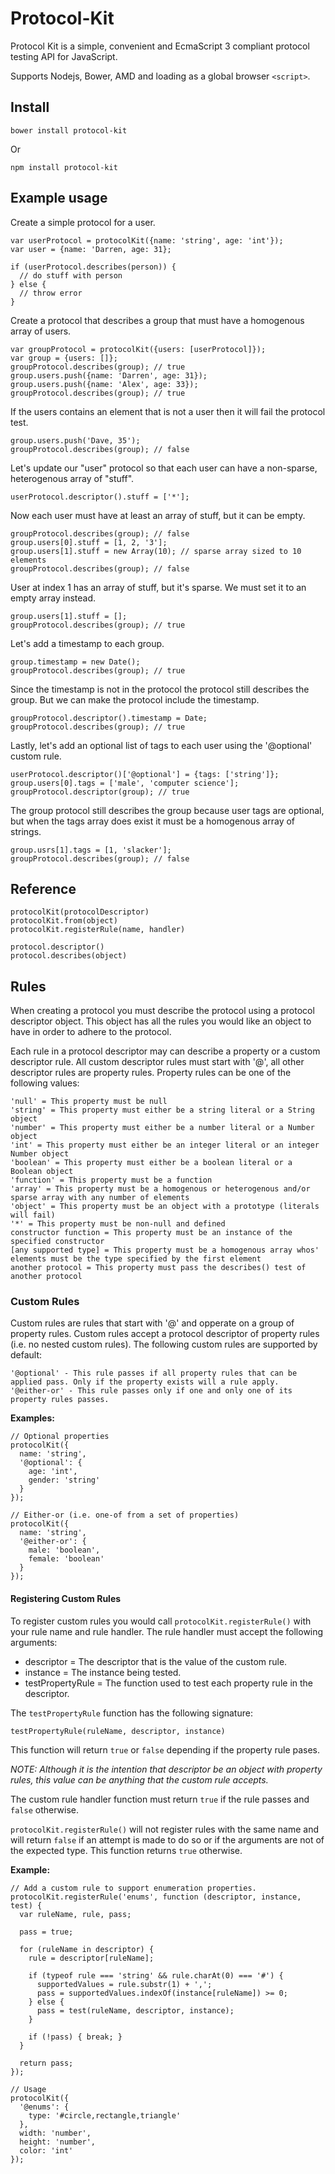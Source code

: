Protocol-Kit
===============

Protocol Kit is a simple, convenient and EcmaScript 3 compliant protocol testing API for JavaScript.

Supports Nodejs, Bower, AMD and loading as a global browser `<script>`.



## Install

    bower install protocol-kit

Or

    npm install protocol-kit



## Example usage

Create a simple protocol for a user.

    var userProtocol = protocolKit({name: 'string', age: 'int'});
    var user = {name: 'Darren, age: 31};
   
    if (userProtocol.describes(person)) {
      // do stuff with person
    } else {
      // throw error
    }

Create a protocol that describes a group that must have a homogenous array of users.

    var groupProtocol = protocolKit({users: [userProtocol]});
    var group = {users: []};
    groupProtocol.describes(group); // true
    group.users.push({name: 'Darren', age: 31});
    group.users.push({name: 'Alex', age: 33});
    groupProtocol.describes(group); // true

If the users contains an element that is not a user then it will fail the protocol test.

    group.users.push('Dave, 35');
    groupProtocol.describes(group); // false

Let's update our "user" protocol so that each user can have a non-sparse, heterogenous array of "stuff".

    userProtocol.descriptor().stuff = ['*'];

Now each user must have at least an array of stuff, but it can be empty.

    groupProtocol.describes(group); // false
    group.users[0].stuff = [1, 2, '3'];
    group.users[1].stuff = new Array(10); // sparse array sized to 10 elements
    groupProtocol.describes(group); // false 

User at index 1 has an array of stuff, but it's sparse. We must set it to an empty array instead.

    group.users[1].stuff = [];
    groupProtocol.describes(group); // true

Let's add a timestamp to each group.

    group.timestamp = new Date();
    groupProtocol.describes(group); // true

Since the timestamp is not in the protocol the protocol still describes the group. But we can make the protocol include the timestamp.

    groupProtocol.descriptor().timestamp = Date;
    groupProtocol.describes(group); // true

Lastly, let's add an optional list of tags to each user using the '@optional' custom rule.

    userProtocol.descriptor()['@optional'] = {tags: ['string']};
    group.users[0].tags = ['male', 'computer science'];
    groupProtocol.descriptor(group); // true

The group protocol still describes the group because user tags are optional, but when the tags array does exist it must be a homogenous array of strings.

    group.usrs[1].tags = [1, 'slacker'];
    groupProtocol.describes(group); // false

## Reference

    protocolKit(protocolDescriptor)
    protocolKit.from(object)
    protocolKit.registerRule(name, handler)

    protocol.descriptor()
    protocol.describes(object)

## Rules 

When creating a protocol you must describe the protocol using a protocol descriptor object. This object has all the rules you would like an object to have in order to adhere to the protocol.

Each rule in a protocol descriptor may can describe a property or a custom descriptor rule. All custom descriptor rules must start with '@', all other descriptor rules are property rules.
Property rules can be one of the following values: 

    'null' = This property must be null
    'string' = This property must either be a string literal or a String object
    'number' = This property must either be a number literal or a Number object
    'int' = This property must either be an integer literal or an integer Number object
    'boolean' = This property must either be a boolean literal or a Boolean object
    'function' = This property must be a function
    'array' = This property must be a homogenous or heterogenous and/or sparse array with any number of elements
    'object' = This property must be an object with a prototype (literals will fail)
    '*' = This property must be non-null and defined
    constructor function = This property must be an instance of the specified constructor
    [any supported type] = This property must be a homogenous array whos' elements must be the type specified by the first element
    another protocol = This property must pass the describes() test of another protocol

### Custom Rules

Custom rules are rules that start with '@' and opperate on a group of property rules. Custom rules accept a protocol descriptor of property rules (i.e. no nested custom rules). The following custom rules are supported by default:

    '@optional' - This rule passes if all property rules that can be applied pass. Only if the property exists will a rule apply.
    '@either-or' - This rule passes only if one and only one of its property rules passes.
 
**Examples:**

    // Optional properties
    protocolKit({
      name: 'string',
      '@optional': { 
        age: 'int', 
        gender: 'string' 
      }
    });

    // Either-or (i.e. one-of from a set of properties)
    protocolKit({
      name: 'string',
      '@either-or': {
        male: 'boolean',
        female: 'boolean'
      }
    });

#### Registering Custom Rules

To register custom rules you would call `protocolKit.registerRule()` with your rule name and rule handler. The rule handler must accept the following arguments:

- descriptor = The descriptor that is the value of the custom rule.
- instance = The instance being tested.
- testPropertyRule = The function used to test each property rule in the descriptor.

The `testPropertyRule` function has the following signature:

    testPropertyRule(ruleName, descriptor, instance)

This function will return `true` or `false` depending if the property rule pases.

*NOTE: Although it is the intention that descriptor be an object with property rules, this value can be anything that the custom rule accepts.*

The custom rule handler function must return `true` if the rule passes and `false` otherwise.

`protocolKit.registerRule()` will not register rules with the same name and will return `false` if an attempt is made to do so or if the arguments are not of the expected type. This function returns `true` otherwise.

**Example:**

    // Add a custom rule to support enumeration properties.
    protocolKit.registerRule('enums', function (descriptor, instance, test) {
      var ruleName, rule, pass;

      pass = true;

      for (ruleName in descriptor) {
        rule = descriptor[ruleName];

        if (typeof rule === 'string' && rule.charAt(0) === '#') {
          supportedValues = rule.substr(1) + ',';
          pass = supportedValues.indexOf(instance[ruleName]) >= 0;
        } else {
          pass = test(ruleName, descriptor, instance);
        }

        if (!pass) { break; }
      }

      return pass;
    });
          
    // Usage
    protocolKit({
      '@enums': {
        type: '#circle,rectangle,triangle'
      },
      width: 'number',
      height: 'number',
      color: 'int'
    });
